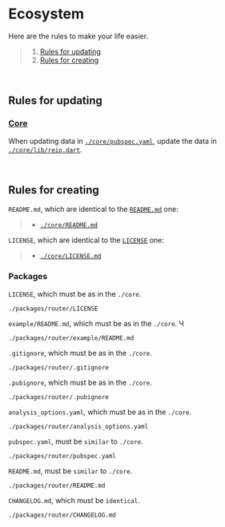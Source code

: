 # Ecosystem

Here are the rules to make your life easier.

> 1. [Rules for updating](https://github.com/MineEjo/reiodart/blob/master/.reio/ecosystem.md#rules-for-updating)
> 2. [Rules for creating](https://github.com/MineEjo/reiodart/blob/master/.reio/ecosystem.md#rules-for-creating)

<br>

## Rules for updating

### [Core](https://github.com/MineEjo/reiodart/tree/master/core)

When updating data in [`./core/pubspec.yaml`](https://github.com/MineEjo/reiodart/blob/master/core/pubspec.yaml), update
the data in [`./core/lib/reio.dart`](https://github.com/MineEjo/reiodart/blob/master/core/lib/reio.dart).

<br>

## Rules for creating


`README.md`, which are identical to the [`README.md`](https://github.com/MineEjo/reiodart/blob/master/README.md) one:

> - [`./core/README.md`](https://github.com/MineEjo/reiodart/blob/master/core/README.md)


`LICENSE`, which are identical to the [`LICENSE`](https://github.com/MineEjo/reiodart/blob/master/LICENSE) one:

> - [`./core/LICENSE.md`](https://github.com/MineEjo/reiodart/blob/master/core/LICENSE)


### Packages

`LICENSE`, which must be as in the `./core`.

```text
./packages/router/LICENSE
```

`example/README.md`, which must be as in the `./core`.
Ч
```text
./packages/router/example/README.md
```

`.gitignore`, which must be as in the `./core`.

```text
./packages/router/.gitignore
```

`.pubignore`, which must be as in the `./core`.

```text
./packages/router/.pubignore
```

`analysis_options.yaml`, which must be as in the `./core`.

```text
./packages/router/analysis_options.yaml
```

`pubspec.yaml`, must be `similar` to `./core`.

```text
./packages/router/pubspec.yaml
```

`README.md`, must be `similar` to `./core`.

```text
./packages/router/README.md
```

`CHANGELOG.md`, which must be `identical`.

```text
./packages/router/CHANGELOG.md
```
